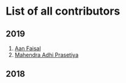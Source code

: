 # List of all contributors

## 2019

1. [Aan Faisal](https://github.com/aanfaisal)
2. [Mahendra Adhi Prasetiya](https://github.com/Arkea)


## 2018

